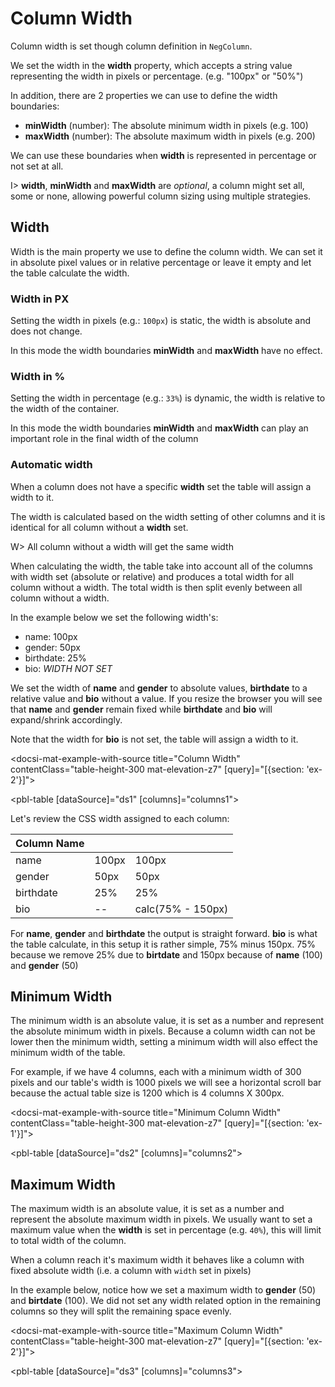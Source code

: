 # Column Width

Column width is set though column definition in `NegColumn`.

We set the width in the **width** property, which accepts a string value representing the width in pixels or percentage. (e.g. "100px" or "50%")

In addition, there are 2 properties we can use to define the width boundaries:

- **minWidth** (number): The absolute minimum width in pixels (e.g. 100)
- **maxWidth** (number): The absolute maximum width in pixels (e.g. 200)

We can use these boundaries when **width** is represented in percentage or not set at all.

I> **width**, **minWidth** and **maxWidth** are *optional*, a column might set all, some or none, allowing powerful column sizing using multiple strategies.

## Width

Width is the main property we use to define the column width. We can set it in absolute pixel values or in relative percentage or leave it
empty and let the table calculate the width.

### Width in PX

Setting the width in pixels (e.g.: `100px`) is static, the width is absolute and does not change.

In this mode the width boundaries **minWidth** and **maxWidth** have no effect.

### Width in %

Setting the width in percentage (e.g.: `33%`) is dynamic, the width is relative to the width of the container.

In this mode the width boundaries **minWidth** and **maxWidth** can play an important role in the final width of the column

### Automatic width

When a column does not have a specific **width** set the table will assign a width to it.

The width is calculated based on the width setting of other columns and it is identical for all
column without a **width** set.

W> All column without a width will get the same width

When calculating the width, the table take into account all of the columns with width set (absolute or relative) and produces
a total width for all column without a width. The total width is then split evenly between all column without a width.

In the example below we set the following width's:

- name: 100px
- gender: 50px
- birthdate: 25%
- bio: *WIDTH NOT SET*

We set the width of **name** and **gender** to absolute values, **birthdate** to a relative value and **bio** without a value.
If you resize the browser you will see that **name** and **gender** remain fixed while **birthdate** and **bio**  will expand/shrink accordingly.

Note that the width for **bio** is not set, the table will assign a width to it.

<docsi-mat-example-with-source title="Column Width" contentClass="table-height-300 mat-elevation-z7" [query]="[{section: 'ex-2'}]">
  <!--@pebula-example:ex-1-->
  <pbl-table [dataSource]="ds1" [columns]="columns1"></pbl-table>
  <!--@pebula-example:ex-1-->
</docsi-mat-example-with-source>

Let's review the CSS width assigned to each column:

| Column Name       |       |                   |
|-------------------|-------|-------------------|
| name              | 100px | 100px             |
| gender            | 50px  | 50px              |
| birthdate         | 25%   | 25%               |
| bio               | --    | calc(75% - 150px) |

For **name**, **gender** and **birthdate** the output is straight forward.
**bio** is what the table calculate, in this setup it is rather simple, 75% minus 150px.
75% because we remove 25% due to **birtdate** and 150px because of **name** (100) and **gender** (50)

## Minimum Width

The minimum width is an absolute value, it is set as a number and represent the absolute minimum width in pixels.
Because a column width can not be lower then the minimum width, setting a minimum width will also effect the minimum width of the table.

For example, if we have 4 columns, each with a minimum width of 300 pixels and our table's width is 1000 pixels we will see a horizontal scroll bar
because the actual table size is 1200 which is 4 columns X 300px.

<docsi-mat-example-with-source title="Minimum Column Width" contentClass="table-height-300 mat-elevation-z7" [query]="[{section: 'ex-1'}]">
  <!--@pebula-example:ex-2-->
  <pbl-table [dataSource]="ds2" [columns]="columns2"></pbl-table>
  <!--@pebula-example:ex-2-->
</docsi-mat-example-with-source>

## Maximum Width

The maximum width is an absolute value, it is set as a number and represent the absolute maximum width in pixels.
We usually want to set a maximum value when the **width** is set in percentage (e.g. `40%`), this will limit to total width of the column.

When a column reach it's maximum width it behaves like a column with fixed absolute width (i.e. a column with `width` set in pixels)

In the example below, notice how we set a maximum width to **gender** (50) and **birtdate** (100).
We did not set any width related option in the remaining columns so they will split the remaining space evenly.

<docsi-mat-example-with-source title="Maximum Column Width" contentClass="table-height-300 mat-elevation-z7" [query]="[{section: 'ex-2'}]">
  <!--@pebula-example:ex-3-->
  <pbl-table [dataSource]="ds3" [columns]="columns3"></pbl-table>
  <!--@pebula-example:ex-3-->
</docsi-mat-example-with-source>
